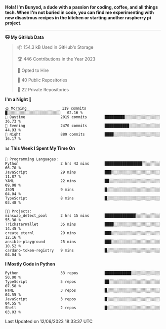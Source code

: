 <p>
<b>Hola! I'm Bunyod, a dude with a passion for coding, coffee, and all things tech. When I'm not buried in code, you can find me experimenting with new disastrous recipes in the kitchen or starting another raspberry pi project.</b>
</p>

---

<!--START_SECTION:waka-->
**🐱 My GitHub Data** 

> 📦 154.3 kB Used in GitHub's Storage 
 > 
> 🏆 446 Contributions in the Year 2023
 > 
> 💼 Opted to Hire
 > 
> 📜 40 Public Repositories 
 > 
> 🔑 22 Private Repositories 
 > 
**I'm a Night 🦉** 

```text
🌞 Morning                119 commits         █░░░░░░░░░░░░░░░░░░░░░░░░   02.16 % 
🌆 Daytime                2019 commits        █████████░░░░░░░░░░░░░░░░   36.73 % 
🌃 Evening                2470 commits        ███████████░░░░░░░░░░░░░░   44.93 % 
🌙 Night                  889 commits         ████░░░░░░░░░░░░░░░░░░░░░   16.17 % 
```


📊 **This Week I Spent My Time On** 

```text
💬 Programming Languages: 
Python                   2 hrs 43 mins       █████████████████░░░░░░░░   66.70 % 
JavaScript               29 mins             ███░░░░░░░░░░░░░░░░░░░░░░   11.87 % 
YAML                     22 mins             ██░░░░░░░░░░░░░░░░░░░░░░░   09.08 % 
JSON                     9 mins              █░░░░░░░░░░░░░░░░░░░░░░░░   04.04 % 
TypeScript               8 mins              █░░░░░░░░░░░░░░░░░░░░░░░░   03.48 % 

🐱‍💻 Projects: 
minswap_detect_pool      2 hrs 15 mins       ██████████████░░░░░░░░░░░   55.30 % 
TricksterWallet          35 mins             ████░░░░░░░░░░░░░░░░░░░░░   14.45 % 
create_eternl            29 mins             ███░░░░░░░░░░░░░░░░░░░░░░   12.16 % 
ansible-playground       25 mins             ███░░░░░░░░░░░░░░░░░░░░░░   10.52 % 
cardano-token-registry   9 mins              █░░░░░░░░░░░░░░░░░░░░░░░░   04.04 % 
```

**I Mostly Code in Python** 

```text
Python                   33 repos            ████████████░░░░░░░░░░░░░   50.00 % 
TypeScript               5 repos             ██░░░░░░░░░░░░░░░░░░░░░░░   07.58 % 
HTML                     3 repos             █░░░░░░░░░░░░░░░░░░░░░░░░   04.55 % 
JavaScript               3 repos             █░░░░░░░░░░░░░░░░░░░░░░░░   04.55 % 
Shell                    2 repos             █░░░░░░░░░░░░░░░░░░░░░░░░   03.03 % 
```




 Last Updated on 12/06/2023 18:33:37 UTC
<!--END_SECTION:waka-->
